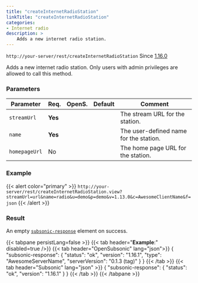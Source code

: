 ```yaml
---
title: "createInternetRadioStation"
linkTitle: "createInternetRadioStation"
categories:
- Internet radio
description: >
    Adds a new internet radio station.
---
```


`http://your-server/rest/createInternetRadioStation` Since [1.16.0](../../subsonic-versions)

Adds a new internet radio station. Only users with admin privileges are allowed to call this method.

### Parameters

| Parameter | Req. | OpenS. | Default | Comment |
| --- | --- | --- | --- | --- |
| `streamUrl` | **Yes** | |      | The stream URL for the station. |
| `name` | **Yes** |  |     | The user-defined name for the station. |
| `homepageUrl` | No  |  |     | The home page URL for the station. |

### Example

{{< alert color="primary" >}} `http://your-server/rest/createInternetRadioStation.view?streamUrl=url&name=radio&u=demo&p=demo&v=1.13.0&c=AwesomeClientName&f=json` {{< /alert >}}

### Result

An empty [`subsonic-response`](../../responses/subsonic-response) element on success.

{{< tabpane persistLang=false >}}
{{< tab header="**Example**:" disabled=true />}}
{{< tab header="OpenSubsonic" lang="json">}}
{
  "subsonic-response": {
    "status": "ok",
    "version": "1.16.1",
    "type": "AwesomeServerName",
    "serverVersion": "0.1.3 (tag)"
  }
}
{{< /tab >}}
{{< tab header="Subsonic" lang="json" >}}
{
  "subsonic-response": {
    "status": "ok",
    "version": "1.16.1"
  }
}
{{< /tab >}}
{{< /tabpane >}}
